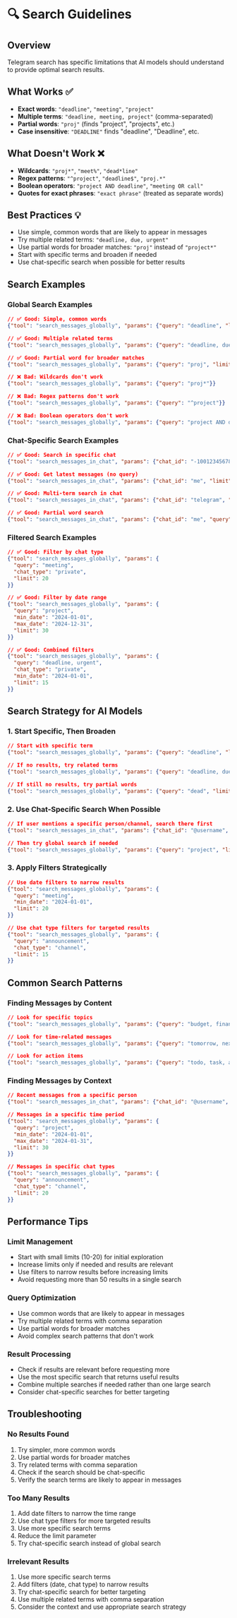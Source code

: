 # 🔍 Search Guidelines

## Overview

Telegram search has specific limitations that AI models should understand to provide optimal search results.

## What Works ✅

- **Exact words**: `"deadline"`, `"meeting"`, `"project"`
- **Multiple terms**: `"deadline, meeting, project"` (comma-separated)
- **Partial words**: `"proj"` (finds "project", "projects", etc.)
- **Case insensitive**: `"DEADLINE"` finds "deadline", "Deadline", etc.

## What Doesn't Work ❌

- **Wildcards**: `"proj*"`, `"meet%"`, `"dead*line"`
- **Regex patterns**: `"^project"`, `"deadline$"`, `"proj.*"`
- **Boolean operators**: `"project AND deadline"`, `"meeting OR call"`
- **Quotes for exact phrases**: `"exact phrase"` (treated as separate words)

## Best Practices 💡

- Use simple, common words that are likely to appear in messages
- Try multiple related terms: `"deadline, due, urgent"`
- Use partial words for broader matches: `"proj"` instead of `"project*"`
- Start with specific terms and broaden if needed
- Use chat-specific search when possible for better results

## Search Examples

### Global Search Examples

```json
// ✅ Good: Simple, common words
{"tool": "search_messages_globally", "params": {"query": "deadline", "limit": 20}}

// ✅ Good: Multiple related terms
{"tool": "search_messages_globally", "params": {"query": "deadline, due, urgent", "limit": 30}}

// ✅ Good: Partial word for broader matches
{"tool": "search_messages_globally", "params": {"query": "proj", "limit": 20}}

// ❌ Bad: Wildcards don't work
{"tool": "search_messages_globally", "params": {"query": "proj*"}}

// ❌ Bad: Regex patterns don't work
{"tool": "search_messages_globally", "params": {"query": "^project"}}

// ❌ Bad: Boolean operators don't work
{"tool": "search_messages_globally", "params": {"query": "project AND deadline"}}
```

### Chat-Specific Search Examples

```json
// ✅ Good: Search in specific chat
{"tool": "search_messages_in_chat", "params": {"chat_id": "-1001234567890", "query": "launch"}}

// ✅ Good: Get latest messages (no query)
{"tool": "search_messages_in_chat", "params": {"chat_id": "me", "limit": 10}}

// ✅ Good: Multi-term search in chat
{"tool": "search_messages_in_chat", "params": {"chat_id": "telegram", "query": "update, news"}}

// ✅ Good: Partial word search
{"tool": "search_messages_in_chat", "params": {"chat_id": "me", "query": "proj"}}
```

### Filtered Search Examples

```json
// ✅ Good: Filter by chat type
{"tool": "search_messages_globally", "params": {
  "query": "meeting",
  "chat_type": "private",
  "limit": 20
}}

// ✅ Good: Filter by date range
{"tool": "search_messages_globally", "params": {
  "query": "project",
  "min_date": "2024-01-01",
  "max_date": "2024-12-31",
  "limit": 30
}}

// ✅ Good: Combined filters
{"tool": "search_messages_globally", "params": {
  "query": "deadline, urgent",
  "chat_type": "private",
  "min_date": "2024-01-01",
  "limit": 15
}}
```

## Search Strategy for AI Models

### 1. Start Specific, Then Broaden
```json
// Start with specific term
{"tool": "search_messages_globally", "params": {"query": "deadline", "limit": 10}}

// If no results, try related terms
{"tool": "search_messages_globally", "params": {"query": "deadline, due, urgent", "limit": 20}}

// If still no results, try partial words
{"tool": "search_messages_globally", "params": {"query": "dead", "limit": 20}}
```

### 2. Use Chat-Specific Search When Possible
```json
// If user mentions a specific person/channel, search there first
{"tool": "search_messages_in_chat", "params": {"chat_id": "@username", "query": "project"}}

// Then try global search if needed
{"tool": "search_messages_globally", "params": {"query": "project", "limit": 20}}
```

### 3. Apply Filters Strategically
```json
// Use date filters to narrow results
{"tool": "search_messages_globally", "params": {
  "query": "meeting",
  "min_date": "2024-01-01",
  "limit": 20
}}

// Use chat type filters for targeted results
{"tool": "search_messages_globally", "params": {
  "query": "announcement",
  "chat_type": "channel",
  "limit": 15
}}
```

## Common Search Patterns

### Finding Messages by Content
```json
// Look for specific topics
{"tool": "search_messages_globally", "params": {"query": "budget, finance, money", "limit": 20}}

// Look for time-related messages
{"tool": "search_messages_globally", "params": {"query": "tomorrow, next week, deadline", "limit": 20}}

// Look for action items
{"tool": "search_messages_globally", "params": {"query": "todo, task, action", "limit": 20}}
```

### Finding Messages by Context
```json
// Recent messages from a specific person
{"tool": "search_messages_in_chat", "params": {"chat_id": "@username", "limit": 10}}

// Messages in a specific time period
{"tool": "search_messages_globally", "params": {
  "query": "project",
  "min_date": "2024-01-01",
  "max_date": "2024-01-31",
  "limit": 30
}}

// Messages in specific chat types
{"tool": "search_messages_globally", "params": {
  "query": "announcement",
  "chat_type": "channel",
  "limit": 20
}}
```

## Performance Tips

### Limit Management
- Start with small limits (10-20) for initial exploration
- Increase limits only if needed and results are relevant
- Use filters to narrow results before increasing limits
- Avoid requesting more than 50 results in a single search

### Query Optimization
- Use common words that are likely to appear in messages
- Try multiple related terms with comma separation
- Use partial words for broader matches
- Avoid complex search patterns that don't work

### Result Processing
- Check if results are relevant before requesting more
- Use the most specific search that returns useful results
- Combine multiple searches if needed rather than one large search
- Consider chat-specific searches for better targeting

## Troubleshooting

### No Results Found
1. Try simpler, more common words
2. Use partial words for broader matches
3. Try related terms with comma separation
4. Check if the search should be chat-specific
5. Verify the search terms are likely to appear in messages

### Too Many Results
1. Add date filters to narrow the time range
2. Use chat type filters for more targeted results
3. Use more specific search terms
4. Reduce the limit parameter
5. Try chat-specific search instead of global search

### Irrelevant Results
1. Use more specific search terms
2. Add filters (date, chat type) to narrow results
3. Try chat-specific search for better targeting
4. Use multiple related terms with comma separation
5. Consider the context and use appropriate search strategy
